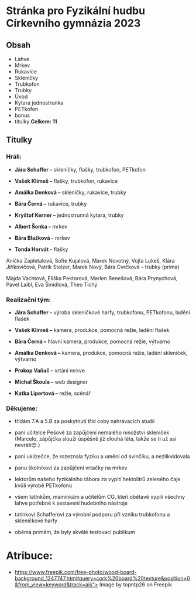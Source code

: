 # Stránka pro Fyzikální hudbu Církevního gymnázia 2023


## Obsah
- Lahve
- Mrkev
- Rukavice
- Skleničky
- Trubkofon
- Trubky
- Úvod
- Kytara jednostrunka
- PETkofon
- bonus
- titulky
**Celkem: 11**

## Titulky

### Hráli: 

- **Jára Schaffer –** skleničky, flašky, trubkofon, PETkofon 

- **Vašek Klimeš –** flašky, trubkofon, rukavice 

- **Amálka Denková –** skleničky, rukavice, trubky 

- **Bára Černá –** rukavice, trubky 

- **Kryštof Kerner –** jednostrunná kytara, trubky 

- **Albert Šonka –** mrkev 

- **Bára Blažková -** mrkev 

- **Tonda Horvát -** flašky 
 
Anička Zapletalová, Sofie Kujalová, Marek Novotný, Vojta Lukeš, Klára Jiříkovičová, Patrik Stelzer, Marek Nový, Bára Cvrčková  – trubky (prima) 
 
Majda Vachtová,  Eliška Pektorová, Marlen Benešová, Bára Prynychová, Pavel Laibl, Eva Šmídlová, Theo Tichý 

 

### Realizační tým: 

- **Jára Schaffer –** výroba skleničkové harfy, trubkofonu, PETkofonu, ladění flašek 

- **Vašek Klimeš –** kamera, produkce, pomocná režie, ladění flašek 

- **Bára Černá –** hlavní kamera, produkce, pomocná režie, výtvarno 

- **Amálka Denková –** kamera, produkce, pomocná režie, ladění skleniček, výtvarno  

- **Prokop Vaňač –** vrtání mrkve 

- **Michal Škoula –** web designer 

- **Katka Lipertová –** režie, scénář 

 

### Děkujeme: 

- třídám 7.A a 5.B za poskytnutí tříd coby nahrávacích studií 

- paní učitelce Pešové za zapůjčení nemalého množství skleniček  
(Marcelo, zápůjčka slouží úspěšně již dlouhá léta, takže se ti už asi nevrátí😊.) 

- paní uklízečce, že rozeznala fyziku a umění od svinčíku, a nezlikvidovala 

- panu školníkovi za zapůjčení vrtačky na mrkev 

- lektorům našeho fyzikálního tábora za vypití hektolitrů zeleného čaje kvůli výrobě PETkofonu 

- všem tatínkům, maminkám a učitelům CG, kteří obětavě vypili všechny lahve potřebné k sestavení hudebního nástroje 

- tatínkovi Schafferovi za výrobní podporu při vzniku trubkofonu a skleničkové harfy 

- oběma primám, že byly skvělé testovací publikum 

# Atribuce:

- https://www.freepik.com/free-photo/wood-board-background_1247747.htm#query=cork%20board%20texture&position=0&from_view=keyword&track=ais"> Image by topntp26 on Freepik